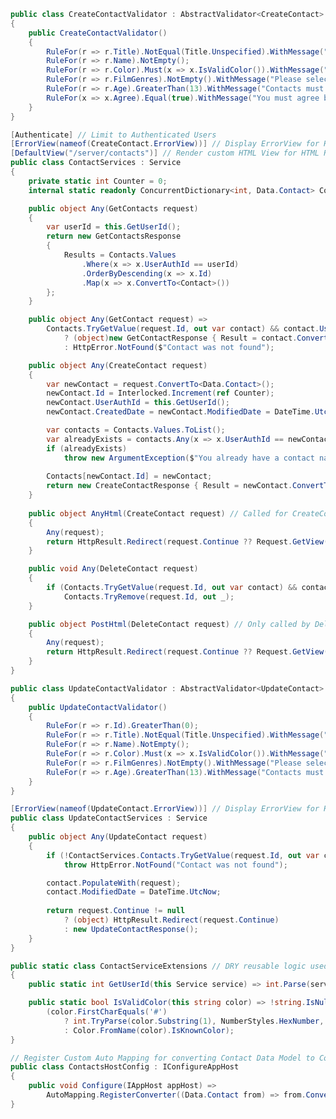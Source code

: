 ﻿```csharp
public class CreateContactValidator : AbstractValidator<CreateContact>
{
    public CreateContactValidator()
    {
        RuleFor(r => r.Title).NotEqual(Title.Unspecified).WithMessage("Please choose a title");
        RuleFor(r => r.Name).NotEmpty();
        RuleFor(r => r.Color).Must(x => x.IsValidColor()).WithMessage("Must be a valid color");
        RuleFor(r => r.FilmGenres).NotEmpty().WithMessage("Please select at least 1 genre");
        RuleFor(r => r.Age).GreaterThan(13).WithMessage("Contacts must be older than 13");
        RuleFor(x => x.Agree).Equal(true).WithMessage("You must agree before submitting");
    }
}

[Authenticate] // Limit to Authenticated Users
[ErrorView(nameof(CreateContact.ErrorView))] // Display ErrorView for HTML requests resulting in an Exception
[DefaultView("/server/contacts")] // Render custom HTML View for HTML Requests
public class ContactServices : Service
{
    private static int Counter = 0;
    internal static readonly ConcurrentDictionary<int, Data.Contact> Contacts = new ConcurrentDictionary<int, Data.Contact>();

    public object Any(GetContacts request)
    {
        var userId = this.GetUserId();
        return new GetContactsResponse
        {
            Results = Contacts.Values
                .Where(x => x.UserAuthId == userId)
                .OrderByDescending(x => x.Id)
                .Map(x => x.ConvertTo<Contact>())
        };
    }

    public object Any(GetContact request) =>
        Contacts.TryGetValue(request.Id, out var contact) && contact.UserAuthId == this.GetUserId()
            ? (object)new GetContactResponse { Result = contact.ConvertTo<Contact>() }
            : HttpError.NotFound($"Contact was not found");

    public object Any(CreateContact request) 
    {
        var newContact = request.ConvertTo<Data.Contact>();
        newContact.Id = Interlocked.Increment(ref Counter);
        newContact.UserAuthId = this.GetUserId();
        newContact.CreatedDate = newContact.ModifiedDate = DateTime.UtcNow;

        var contacts = Contacts.Values.ToList();
        var alreadyExists = contacts.Any(x => x.UserAuthId == newContact.UserAuthId && x.Name == request.Name);
        if (alreadyExists)
            throw new ArgumentException($"You already have a contact named '{request.Name}'", nameof(request.Name));
        
        Contacts[newContact.Id] = newContact;
        return new CreateContactResponse { Result = newContact.ConvertTo<Contact>() };
    }
    
    public object AnyHtml(CreateContact request) // Called for CreateContact API HTML Requests on any HTTP Method
    {
        Any(request);
        return HttpResult.Redirect(request.Continue ?? Request.GetView());
    }

    public void Any(DeleteContact request)
    {
        if (Contacts.TryGetValue(request.Id, out var contact) && contact.UserAuthId == this.GetUserId())
            Contacts.TryRemove(request.Id, out _);
    }

    public object PostHtml(DeleteContact request) // Only called by DeleteContact HTML POST requests 
    {
        Any(request);
        return HttpResult.Redirect(request.Continue ?? Request.GetView()); //added by [DefaultView]
    }
}

public class UpdateContactValidator : AbstractValidator<UpdateContact>
{
    public UpdateContactValidator()
    {
        RuleFor(r => r.Id).GreaterThan(0);
        RuleFor(r => r.Title).NotEqual(Title.Unspecified).WithMessage("Please choose a title");
        RuleFor(r => r.Name).NotEmpty();
        RuleFor(r => r.Color).Must(x => x.IsValidColor()).WithMessage("Must be a valid color");
        RuleFor(r => r.FilmGenres).NotEmpty().WithMessage("Please select at least 1 genre");
        RuleFor(r => r.Age).GreaterThan(13).WithMessage("Contacts must be older than 13");
    }
}

[ErrorView(nameof(UpdateContact.ErrorView))] // Display ErrorView for HTML requests resulting in an Exception
public class UpdateContactServices : Service
{
    public object Any(UpdateContact request)
    {
        if (!ContactServices.Contacts.TryGetValue(request.Id, out var contact) || contact.UserAuthId != this.GetUserId())
            throw HttpError.NotFound("Contact was not found");

        contact.PopulateWith(request);
        contact.ModifiedDate = DateTime.UtcNow;
        
        return request.Continue != null 
            ? (object) HttpResult.Redirect(request.Continue)
            : new UpdateContactResponse();
    }
}

public static class ContactServiceExtensions // DRY reusable logic used in Services and Validators
{
    public static int GetUserId(this Service service) => int.Parse(service.GetSession().UserAuthId);

    public static bool IsValidColor(this string color) => !string.IsNullOrEmpty(color) && 
        (color.FirstCharEquals('#')
            ? int.TryParse(color.Substring(1), NumberStyles.HexNumber, CultureInfo.InvariantCulture, out _)
            : Color.FromName(color).IsKnownColor);
}

// Register Custom Auto Mapping for converting Contact Data Model to Contact DTO
public class ContactsHostConfig : IConfigureAppHost 
{
    public void Configure(IAppHost appHost) =>
        AutoMapping.RegisterConverter((Data.Contact from) => from.ConvertTo<Contact>(skipConverters:true));
}
```
